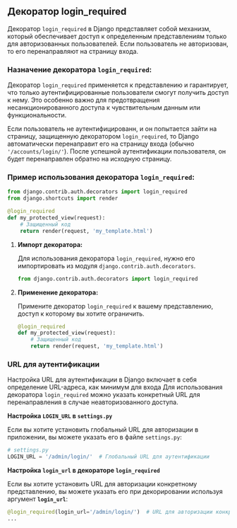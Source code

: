 ## Декоратор login_required

Декоратор `login_required` в Django представляет собой механизм, который обеспечивает доступ к определенным представлениям только для авторизованных пользователей. Если пользователь не авторизован, то его перенаправляют на страницу входа.

### Назначение декоратора `login_required`:

Декоратор `login_required` применяется к представлению и гарантирует, что только аутентифицированные пользователи смогут получить доступ к нему. Это особенно важно для предотвращения несанкционированного доступа к чувствительным данным или функциональности.

Если пользователь не аутентифицированн, и он попытается зайти на страницу, защищенную декоратором `login_required`, то Django автоматически перенаправит его на страницу входа (обычно `'/accounts/login/'`). После успешной аутентификации пользователя, он будет перенаправлен обратно на исходную страницу.

### Пример использования декоратора `login_required`:

```python
from django.contrib.auth.decorators import login_required
from django.shortcuts import render

@login_required
def my_protected_view(request):
    # Защищенный код
    return render(request, 'my_template.html')

```

1. **Импорт декоратора:**
    
    Для использования декоратора `login_required`, нужно его импортировать из модуля `django.contrib.auth.decorators`.
    
    ```python
    from django.contrib.auth.decorators import login_required
    
    ```
    
2. **Применение декоратора:**
    
    Примените декоратор `login_required` к вашему представлению, доступ к которому вы хотите ограничить.
    
    ```python
    @login_required
    def my_protected_view(request):
        # Защищенный код
        return render(request, 'my_template.html')
    
    ```
    

### URL для аутентификации

Настройка URL для аутентификации в Django включает в себя определение URL-адреса, как минимум для входа Для использования декоратора `login_required` можно указать конкретный URL для перенаправления в случае неавторизованного доступа.

**Настройка `LOGIN_URL` в `settings.py`**

Если вы хотите установить глобальный URL для авторизации в приложении, вы можете указать его в файле `settings.py`:

```python
# settings.py
LOGIN_URL = '/admin/login/'  # Глобальный URL для аутентификации

```

**Настройка `login_url` в декораторе `login_required`**

Если вы хотите установить URL для авторизации конкретному представлению, вы можете указать его при декорировании используя аргумент **`login_url`**:

```python
@login_required(login_url='/admin/login/')  # URL для авторизации конкретному представлению
...
```